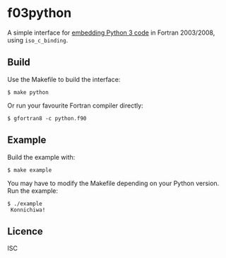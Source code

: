 # f03python
A simple interface for [embedding Python 3 code](https://docs.python.org/3.6/extending/embedding.html)
in Fortran 2003/2008, using `iso_c_binding`.

## Build
Use the Makefile to build the interface:
```
$ make python
```
Or run your favourite Fortran compiler directly:
```
$ gfortran8 -c python.f90
```

## Example
Build the example with:
```
$ make example
```
You may have to modify the Makefile depending on your Python version.
Run the example:
```
$ ./example
 Konnichiwa!
```

## Licence
ISC

